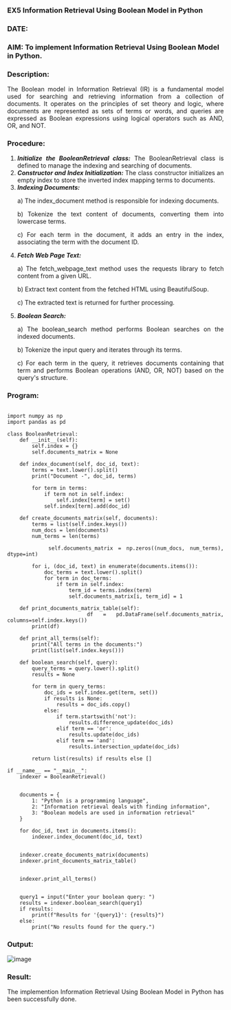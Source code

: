 ### EX5 Information Retrieval Using Boolean Model in Python
### DATE: 
### AIM: To implement Information Retrieval Using Boolean Model in Python.
### Description:
<div align = "justify">
The Boolean model in Information Retrieval (IR) is a fundamental model used for searching and retrieving information from a collection of documents. It operates on the principles of set theory and logic, where documents are represented as sets of terms or words, and queries are expressed as Boolean expressions using logical operators such as AND, OR, and NOT.
  
### Procedure:
1. ***Initialize the BooleanRetrieval class:*** The BooleanRetrieval class is defined to manage the indexing and searching of documents.
2. ***Constructor and Index Initialization:*** The class constructor initializes an empty index to store the inverted index mapping terms to documents.
3. ***Indexing Documents:***
    <p> a) The index_document method is responsible for indexing documents.
    <p> b) Tokenize the text content of documents, converting them into lowercase terms.
    <p> c) For each term in the document, it adds an entry in the index, associating the term with the document ID. </p>
4. ***Fetch Web Page Text:***
    <p>a) The fetch_webpage_text method uses the requests library to fetch content from a given URL.
    <p>b) Extract text content from the fetched HTML using BeautifulSoup.
    <p>c) The extracted text is returned for further processing.
5. ***Boolean Search:***
    <p>a) The boolean_search method performs Boolean searches on the indexed documents.
    <p>b) Tokenize the input query and iterates through its terms.
    <p>c) For each term in the query, it retrieves documents containing that term and performs Boolean operations (AND, OR, NOT) based on the query's structure.

### Program:

~~~

import numpy as np
import pandas as pd

class BooleanRetrieval:
    def __init__(self):
        self.index = {}
        self.documents_matrix = None

    def index_document(self, doc_id, text):
        terms = text.lower().split()
        print("Document -", doc_id, terms)

        for term in terms:
            if term not in self.index:
                self.index[term] = set()
            self.index[term].add(doc_id)

    def create_documents_matrix(self, documents):
        terms = list(self.index.keys())
        num_docs = len(documents)
        num_terms = len(terms)

        self.documents_matrix = np.zeros((num_docs, num_terms), dtype=int)

        for i, (doc_id, text) in enumerate(documents.items()):
            doc_terms = text.lower().split()
            for term in doc_terms:
                if term in self.index:
                    term_id = terms.index(term)
                    self.documents_matrix[i, term_id] = 1

    def print_documents_matrix_table(self):
        df = pd.DataFrame(self.documents_matrix, columns=self.index.keys())
        print(df)

    def print_all_terms(self):
        print("All terms in the documents:")
        print(list(self.index.keys()))

    def boolean_search(self, query):
        query_terms = query.lower().split()
        results = None

        for term in query_terms:
            doc_ids = self.index.get(term, set())
            if results is None:
                results = doc_ids.copy()
            else:
                if term.startswith('not'):
                    results.difference_update(doc_ids)
                elif term == 'or':
                    results.update(doc_ids)
                elif term == 'and':
                    results.intersection_update(doc_ids)

        return list(results) if results else []

if __name__ == "__main__":
    indexer = BooleanRetrieval()

   
    documents = {
        1: "Python is a programming language",
        2: "Information retrieval deals with finding information",
        3: "Boolean models are used in information retrieval"
    }

    for doc_id, text in documents.items():
        indexer.index_document(doc_id, text)

    
    indexer.create_documents_matrix(documents)
    indexer.print_documents_matrix_table()


    indexer.print_all_terms()


    query1 = input("Enter your boolean query: ")
    results = indexer.boolean_search(query1)
    if results:
        print(f"Results for '{query1}': {results}")
    else:
        print("No results found for the query.")
~~~
### Output:
![image](https://github.com/Dhanushpraboo/WDM_EXP5/assets/94426323/6a1a7bd0-b5db-4827-b753-741aacf7f98d)

### Result:
The implemention Information Retrieval Using Boolean Model in Python has been successfully done.
